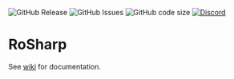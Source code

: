 ![GitHub Release](https://img.shields.io/github/v/release/Thundermaker300/RoSharp?include_prereleases&style=for-the-badge)
![GitHub Issues](https://img.shields.io/github/issues/Thundermaker300/RoSharp?style=for-the-badge)
![GitHub code size](https://img.shields.io/github/languages/code-size/Thundermaker300/RoSharp?style=for-the-badge)
[![Discord](https://img.shields.io/discord/1305657567137107978?color=738adb&label=Discord&logo=discord&logoColor=white&style=for-the-badge)](https://discord.gg/QMGBeCqYEZ)

# RoSharp
See [wiki](https://github.com/Thundermaker300/RoSharp/wiki) for documentation.
